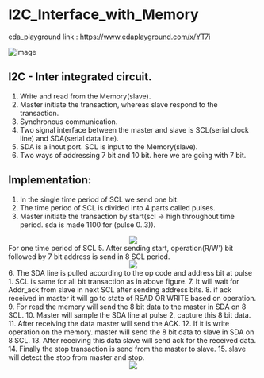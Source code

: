 # I2C_Interface_with_Memory
eda_playground link : https://www.edaplayground.com/x/YT7i  

![image](https://github.com/user-attachments/assets/a35e42cd-21b2-4672-a1cc-074f8f0e55e6)  

## <inc>I2C - Inter integrated circuit.</inc>   
1. Write and read from the Memory(slave).  
2. Master initiate the transaction, whereas slave respond to the transaction.  
3. Synchronous communication.  
4. Two signal interface between the master and slave is SCL(serial clock line) and SDA(serial data line).  
5. SDA is a inout port. SCL is input to the Memory(slave).
6. Two ways of addressing 7 bit and 10 bit. here we are going with 7 bit.  

## Implementation:  
1. In the single time period of SCL we send one bit.
2. The time period of SCL is divided into 4 parts called pulses.
3. Master initiate the transaction by start(scl -> high throughout time period. sda is made 1100 for (pulse 0..3)).
<div align="center">
<image src = "https://github.com/user-attachments/assets/aa4e02d6-464e-432e-a8a1-b96c4d46265d">  
</div>
                                                            For one time period of SCL   
5. After sending start, operation(R/W') bit followed by 7 bit address is send in 8 SCL period.   
<div align="center">
<image src = "https://github.com/user-attachments/assets/b0ebc840-5f4d-4039-a8b2-513ca6115127">  
</div>
6. The SDA line is pulled according to the op code and address bit at pulse 1. SCL is same for all bit transaction as in above figure.   
7. It will wait for Addr_ack from slave in next SCL after sending address bits.   
8. if ack received in master it will go to state of READ OR WRITE based on operation.   
9. For read the memory will send the 8 bit data to the master in SDA on 8 SCL.   
10. Master will sample the SDA line at pulse 2, capture this 8 bit data.      
11. After receiving the data master will send the ACK.   
12. If it is write operation on the memory. master will send the 8 bit data to slave in SDA on 8 SCL.   
13. After receiving this data slave will send ack for the received data.   
14. Finally the stop transaction is send from the master to slave.   
15. slave will detect the stop from master and stop.
<div align="center">
<image src = "https://github.com/user-attachments/assets/efd58c9b-6a16-4d93-8576-e069aaf6098c">  
</div>




